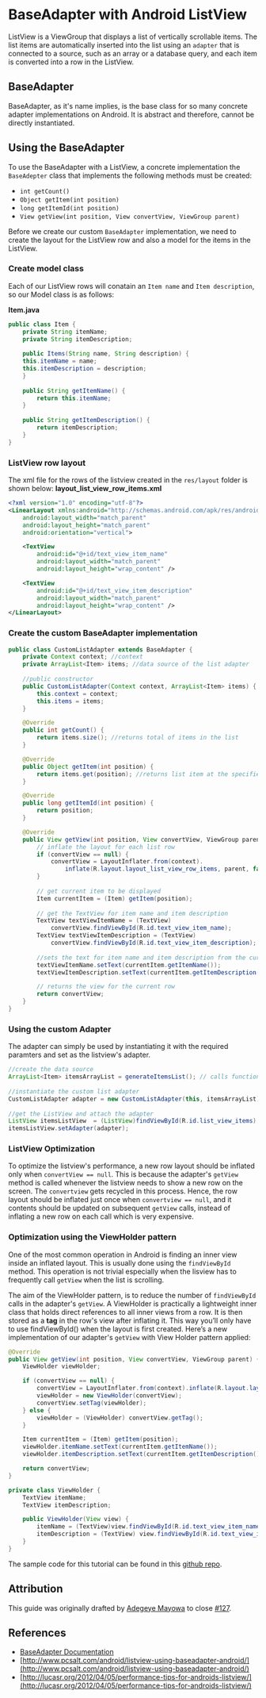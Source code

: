 # BaseAdapter with Android ListView

ListView is a ViewGroup that displays a list of vertically scrollable items. The list items are automatically inserted into the list using an `adapter` that is connected to a source, such as an array or a database query, and each item is converted into a row in the ListView. 

## BaseAdapter

BaseAdapter, as it's name implies, is the base class for so many concrete adapter implementations on Android. It is abstract and therefore, cannot  be directly instantiated.

## Using the BaseAdapter

To use the BaseAdapter with a ListView, a concrete implementation the `BaseAdepter` class that implements the following methods must be created:

* `int getCount()`
* `Object getItem(int position)`
* `long getItemId(int position)`
* `View getView(int position, View convertView, ViewGroup parent)`

Before we create our custom `BaseAdapter` implementation, we need to create the layout for the ListView row and also a model for the items in the ListView.

### Create model class

Each of our ListView rows will conatain an `Item name` and `Item description`, so our Model class is as follows:

**Item.java**

``` java
public class Item {
    private String itemName;
    private String itemDescription;
		
    public Items(String name, String description) {
	this.itemName = name;
	this.itemDescription = description;
    }
		
    public String getItemName() {
        return this.itemName;
    }
		
    public String getItemDescription() {
        return itemDescription;
    }	
}
```

### ListView row layout
The xml file for the rows of the listview created in the `res/layout` folder is shown below: 
**layout_list_view_row_items.xml** 

```xml
<?xml version="1.0" encoding="utf-8"?>
<LinearLayout xmlns:android="http://schemas.android.com/apk/res/android"
    android:layout_width="match_parent"
    android:layout_height="match_parent"
    android:orientation="vertical">

    <TextView
        android:id="@+id/text_view_item_name"
        android:layout_width="match_parent"
        android:layout_height="wrap_content" />

    <TextView
        android:id="@+id/text_view_item_description"
        android:layout_width="match_parent"
        android:layout_height="wrap_content" />
</LinearLayout>
```

### Create the custom BaseAdapter implementation

``` java
public class CustomListAdapter extends BaseAdapter {
    private Context context; //context
    private ArrayList<Item> items; //data source of the list adapter
	
    //public constructor 
    public CustomListAdapter(Context context, ArrayList<Item> items) {
        this.context = context;
        this.items = items;
    }

    @Override
    public int getCount() {
        return items.size(); //returns total of items in the list
    }

    @Override
    public Object getItem(int position) {
        return items.get(position); //returns list item at the specified position
    }

    @Override
    public long getItemId(int position) {
        return position;
    }

    @Override
    public View getView(int position, View convertView, ViewGroup parent) {
        // inflate the layout for each list row
        if (convertView == null) {
            convertView = LayoutInflater.from(context).
                inflate(R.layout.layout_list_view_row_items, parent, false);
        }
	
        // get current item to be displayed
        Item currentItem = (Item) getItem(position);
  
        // get the TextView for item name and item description
        TextView textViewItemName = (TextView) 
            convertView.findViewById(R.id.text_view_item_name);
        TextView textViewItemDescription = (TextView) 
            convertView.findViewById(R.id.text_view_item_description);
      
        //sets the text for item name and item description from the current item object
        textViewItemName.setText(currentItem.getItemName());
        textViewItemDescription.setText(currentItem.getItemDescription());

        // returns the view for the current row
        return convertView;
    }
}
```

### Using the custom Adapter 
The adapter can simply be used by instantiating it with the required paramters and set as the listview's adapter.

```java
//create the data source
ArrayList<Item> itemsArrayList = generateItemsList(); // calls function to get items list
	
//instantiate the custom list adapter
CustomListAdapter adapter = new CustomListAdapter(this, itemsArrayList);
	
//get the ListView and attach the adapter
ListView itemsListView  = (ListView)findViewById(R.id.list_view_items);
itemsListView.setAdapter(adapter);
```

### ListView Optimization
To optimize the listview's performance, a new row layout should be inflated only when `convertView == null`. This is because the adapter's `getView` method is called whenever the listview needs to show a new row on the screen. The `convertview` gets recycled in this process. Hence, the row layout should be inflated just once when `convertview == null`, and it contents should be updated on subsequent `getView` calls, instead of inflating a new row on each call which is very expensive.

### Optimization using the ViewHolder pattern
One of the most common operation in Android is finding an inner view inside an inflated layout. This is usually done using the `findViewById` method. This operation is not trivial especially when the lisview has to frequently call `getView` when the list is scrolling.

The aim of the ViewHolder pattern, is to reduce the number of `findViewById` calls in the adapter's `getView`. A ViewHolder is practically a lightweight inner class that holds direct references to all inner views from a row. It is then stored as a **tag** in the row's view after inflating it. This way you’ll only have to use findViewById() when the layout is first created. Here’s a new implementation of our adapter's `getView` with View Holder pattern applied: 

``` java
@Override
public View getView(int position, View convertView, ViewGroup parent) {
    ViewHolder viewHolder;

    if (convertView == null) {
        convertView = LayoutInflater.from(context).inflate(R.layout.layout_list_view_row_items, parent, false);
        viewHolder = new ViewHolder(convertView);
        convertView.setTag(viewHolder);
    } else {
        viewHolder = (ViewHolder) convertView.getTag();
    }

    Item currentItem = (Item) getItem(position);
    viewHolder.itemName.setText(currentItem.getItemName());
    viewHolder.itemDescription.setText(currentItem.getItemDescription());

    return convertView;
}

private class ViewHolder {
    TextView itemName;
    TextView itemDescription;

    public ViewHolder(View view) {
        itemName = (TextView)view.findViewById(R.id.text_view_item_name);
        itemDescription = (TextView) view.findViewById(R.id.text_view_item_description);
    }
}
```

The sample code for this tutorial can be found in this [github repo](https://github.com/mayojava/ListViewWithBaseAdapter).

## Attribution

This guide was originally drafted by [Adegeye Mayowa](https://github.com/mayojava) to close [#127](https://github.com/codepath/android_guides/issues/127).

## References

* [BaseAdapter Documentation](https://developer.android.com/reference/android/widget/BaseAdapter.html)
* [http://www.pcsalt.com/android/listview-using-baseadapter-android/](http://www.pcsalt.com/android/listview-using-baseadapter-android/)
* [http://lucasr.org/2012/04/05/performance-tips-for-androids-listview/](http://lucasr.org/2012/04/05/performance-tips-for-androids-listview/)